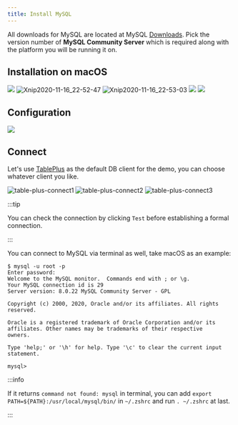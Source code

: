 ```yaml
---
title: Install MySQL
---
```


All downloads for MySQL are located at MySQL [Downloads](https://dev.mysql.com/downloads/mysql/). Pick the version number of **MySQL Community Server** which is required along with the platform you will be running it on.

## Installation on macOS

<Img w="720" src='https://cosmos-x.oss-cn-hangzhou.aliyuncs.com/Z9vzeL.png' />

<Img w="550" src='https://cosmos-x.oss-cn-hangzhou.aliyuncs.com/Xnip2020-11-16_22-52-47.jpg' alt='Xnip2020-11-16_22-52-47'/>

<Img w="550" src='https://cosmos-x.oss-cn-hangzhou.aliyuncs.com/Xnip2020-11-16_22-53-03.jpg' alt='Xnip2020-11-16_22-53-03'/>

<Img w="550" src='https://cosmos-x.oss-cn-hangzhou.aliyuncs.com/Pv6ool.png' />

<Img w="550" src='https://cosmos-x.oss-cn-hangzhou.aliyuncs.com/bRDiN6.png' />

## Configuration

<Img w="550" src='https://cosmos-x.oss-cn-hangzhou.aliyuncs.com/rEW8BT.png' />

## Connect

Let's use [TablePlus](https://tableplus.com/) as the default DB client for the demo, you can choose whatever client you like.

<Img w="600" src='https://cosmos-x.oss-cn-hangzhou.aliyuncs.com/table-plus-connect1.png' alt='table-plus-connect1'/>
<Img w="600" src='https://cosmos-x.oss-cn-hangzhou.aliyuncs.com/table-plus-connect2.png' alt='table-plus-connect2'/>
<Img w="600" src='https://cosmos-x.oss-cn-hangzhou.aliyuncs.com/table-plus-connect3.png' alt='table-plus-connect3'/>

:::tip

You can check the connection by clicking `Test` before establishing a formal connection.

:::

You can connect to MySQL via terminal as well, take macOS as an example:

```shell
$ mysql -u root -p
Enter password:
Welcome to the MySQL monitor.  Commands end with ; or \g.
Your MySQL connection id is 29
Server version: 8.0.22 MySQL Community Server - GPL

Copyright (c) 2000, 2020, Oracle and/or its affiliates. All rights reserved.

Oracle is a registered trademark of Oracle Corporation and/or its
affiliates. Other names may be trademarks of their respective
owners.

Type 'help;' or '\h' for help. Type '\c' to clear the current input statement.

mysql>
```

:::info

If it returns `command not found: mysql` in terminal, you can add `export PATH=${PATH}:/usr/local/mysql/bin/` in `~/.zshrc` and run `. ~/.zshrc` at last.

:::
